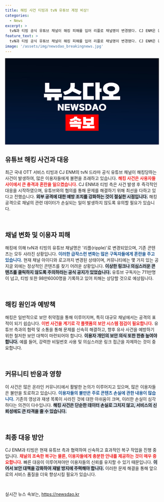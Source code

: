 ```yaml
---
title: 해킹 사건 티빙과 tvN 유튜브 계정 비상!
categories:
  - News
excerpt: >
  tvN과 티빙 공식 유튜브 채널이 해킹 피해를 입어 리플로 채널명이 변경됐다. CJ ENM은 유튜브와의 협력으로 빠른 복구에 나섰으며, 사용자들의 주의를 당부하고 있다.
feature_text: >
  tvN과 티빙 공식 유튜브 채널이 해킹 피해를 입어 리플로 채널명이 변경됐다. CJ ENM은 유튜브와의 협력으로 빠른 복구에 나섰으며, 사용자들의 주의를 당부하고 있다.
image: '/assets/img/newsdao_breakingnews.jpg'
---
```


<p><img src="/assets/img/newsdao_breakingnews.jpg" alt="flaretime 속보" /></p>

<h2 data-ke-size="size26">유튜브 해킹 사건과 대응</h2>

<p data-ke-size="size16">최근 국내 OTT 서비스 티빙과 CJ ENM의 tvN 드라마 공식 유튜브 채널이 해킹당하는 사건이 발생하여, 많은 이용자들에게 불편을 초래하고 있습니다. <b><span style="color: #ee2323;">해킹 사건은 사용자들 사이에서 큰 충격과 혼란을 일으켰습니다.</span></b> CJ ENM과 티빙 측은 사건 발생 후 즉각적인 대응을 시작하였으며, 유튜브와의 협의를 통해 문제를 해결하기 위해 최선을 다하고 있다고 전했습니다. <b><span style="background-color: #21538527;">외부 공격에 대한 예방 조치를 강화하는 것이 절실한 시점입니다.</span></b> 해킹 공격으로 채널의 관련 데이터가 손실되는 일이 발생하지 않도록 유의할 필요가 있습니다.</p>

<p data-ke-size="size16">&nbsp;</p>

<h2 data-ke-size="size26">채널 변화 및 이용자 피해</h2>

<p data-ke-size="size16">해킹에 의해 tvN과 티빙의 유튜브 채널명은 '리플(ripple)'로 변경되었으며, 기존 콘텐츠는 모두 사라진 상황입니다. <b><span style="color: #1a5490;">이러한 급작스런 변화는 많은 구독자들에게 혼란을 주고 있습니다.</span></b> 현재 채널 아이디와 로고까지 변경된 상태이며, 커뮤니티에는 몇 가지 있는 공지글 외에는 정상적인 콘텐츠를 찾기 어려운 상황입니다. <b><span style="background-color: #21538527;">이상한 링크나 의심스러운 콘텐츠를 클릭하지 않도록 주의하라는 공식 공지가 있었습니다.</span></b> 유튜브 구독자는 711만명이 넘고, 티빙 또한 98만6000명을 기록하고 있어 피해는 상당할 것으로 예상됩니다.</p>

<p data-ke-size="size16">&nbsp;</p>

<h2 data-ke-size="size26">해킹 원인과 예방책</h2>

<p data-ke-size="size16">해킹은 일반적으로 보안 취약점을 통해 이루어지며, 특히 대규모 채널에서는 공격의 표적이 되기 쉽습니다. <b><span style="color: #ee2323;">이번 사건을 계기로 각 플랫폼의 보안 시스템 점검이 필요합니다.</span></b> 유튜브 측과의 협력 및 소통을 통해 문제를 신속히 해결하고, 향후 유사 사건을 예방하기 위한 철저한 보안 대책이 마련되어야 합니다. <b><span style="background-color: #21538527;">이용자 개인의 보안 의식 또한 한층 높여야 합니다.</span></b> 예를 들어, 강력한 비밀번호 사용 및 의심스러운 링크 접근을 자제하는 것이 중요합니다.</p>

<p data-ke-size="size16">&nbsp;</p>

<h2 data-ke-size="size26">커뮤니티 반응과 영향</h2>

<p data-ke-size="size16">이 사건은 많은 온라인 커뮤니티에서 활발한 논의가 이루어지고 있으며, 많은 이용자들은 불만을 토로하고 있습니다. <b><span style="color: #1a5490;">이용자들의 불만은 주로 콘텐츠 손실에 관한 내용이 많습니다.</span></b> 기존의 영상과 재생 목록이 사라진 것에 대한 아쉬움이 크며, 이러한 손실이 심각하다는 의견이 다수입니다. <b><span style="background-color: #21538527;">해킹 사건은 단순한 데이터 손실로 그치지 않고, 서비스의 신뢰성에도 큰 타격을 줄 수 있습니다.</span></b></p>

<p data-ke-size="size16">&nbsp;</p>

<h2 data-ke-size="size26">최종 대응 방안</h2>

<p data-ke-size="size16">CJ ENM과 티빙은 현재 유튜브 측과 협력하여 신속하고 효과적인 복구 작업을 진행 중입니다. <b><span style="color: #ee2323;">채널의 조속한 복구는 물론, 이용자들에게 충분한 안내를 제공하는 것이 매우 중요합니다.</span></b> 빠른 대응이 이루어져야만 이용자들의 신뢰를 유지할 수 있기 때문입니다. <b><span style="background-color: #21538527;">이어서 보안 대책을 강화하여 재발 방지에 주력해야 합니다.</span></b> 이러한 문제 해결을 통해 앞으로의 서비스 품질을 더욱 향상시킬 필요가 있습니다.</p>

<p data-ke-size="size16">&nbsp;</p>
실시간 뉴스 속보는, <a href="https://newsdao.kr" rel="dofollow">https://newsdao.kr</a>


